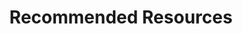 ---
title: Recommended Resources
menuTitle: ArangoDB
weight: 3
layout: default
# Remove this file because this isn't an actual page?
---